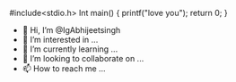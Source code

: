 #include<stdio.h>
Int main()
{
printf("love you");
return 0;
}
 - 👋 Hi, I’m @IgAbhijeetsingh
- 👀 I’m interested in ...
- 🌱 I’m currently learning ...
- 💞️ I’m looking to collaborate on ...
- 📫 How to reach me ...

<!---
IgAbhijeetsingh/IgAbhijeetsingh is a ✨ special ✨ repository because its `README.md` (this file) appears on your GitHub profile.
You can click the Preview link to take a look at your changes.
--->
